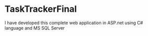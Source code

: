 # TaskTrackerFinal
I have developed this complete web application in ASP.net using C# language and MS SQL Server 
